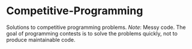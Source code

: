 Competitive-Programming
=======================

Solutions to competitive programming problems.
*Note*: Messy code. The goal of programming contests is to solve the problems quickly, not to produce maintainable code.

